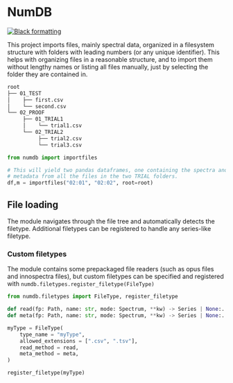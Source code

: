 # NumDB

[![Black formatting](https://img.shields.io/badge/code%20style-black-000000.svg)](https://github.com/psf/black)

This project imports files, mainly spectral data, organized in a filesystem
structure with folders with leading numbers (or any unique identifier).
This helps with organizing files in a reasonable structure, and to import them
without lengthy names or listing all files manually, just by selecting the folder
they are contained in.

```txt
root
├── 01_TEST
│    ├── first.csv
│    └── second.csv
└── 02_PROOF
     ├── 01_TRIAL1
     │    └── trial1.csv
     └── 02_TRIAL2
          ├── trial2.csv
          └── trial3.csv
```

```py
from numdb import importfiles

# This will yield two pandas dataframes, one containing the spectra and one with
# metadata from all the files in the two TRIAL folders.
df,m = importfiles("02:01", "02:02", root=root)
```

## File loading

The module navigates through the file tree and automatically detects the filetype.
Additional filetypes can be registered to handle any series-like filetype.

### Custom filetypes

The module contains some prepackaged file readers (such as opus files and innospectra files),
but custom filetypes can be specified and registered with `numdb.filetypes.register_filetype(FileType)`

```py
from numdb.filetypes import FileType, register_filetype

def read(fp: Path, name: str, mode: Spectrum, **kw) -> Series | None:...
def meta(fp: Path, name: str, mode: Spectrum, **kw) -> Series | None:...

myType = FileType(
    type_name = "myType",
    allowed_extensions = [".csv", ".tsv"],
    read_method = read,
    meta_method = meta,
)

register_filetype(myType)
```
